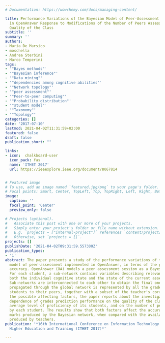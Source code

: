 ```yaml
---
# Documentation: https://wowchemy.com/docs/managing-content/

title: Performance Variations of the Bayesian Model of Peer-Assessment Implemented
  in OpenAnswer Response to Modifications of the Number of Peers Assessed and of the
  Quality of the Class
subtitle: ''
summary: ''
authors:
- Maria De Marsico
- moschella
- Andrea Sterbini
- Marco Temperini
tags:
- '"Bayes methods"'
- '"Bayesian inference"'
- '"Data mining"'
- '"dependencies among cognitive abilities"'
- '"Network topology"'
- '"peer assessment"'
- '"Peer-to-peer computing"'
- '"Probability distribution"'
- '"student model"'
- '"Taxonomy"'
- '"Topology"'
categories: []
date: '2017-07-10'
lastmod: 2021-04-02T11:31:59+02:00
featured: false
draft: false
publication_short: ""

links:
- icon:  chalkboard-user
  icon_pack: fas
  name: 'ITHET 2017'
  url: https://ieeexplore.ieee.org/document/8067814


# Featured image
# To use, add an image named `featured.jpg/png` to your page's folder.
# Focal points: Smart, Center, TopLeft, Top, TopRight, Left, Right, BottomLeft, Bottom, BottomRight.
image:
  caption: ''
  focal_point: 'Center'
  preview_only: false

# Projects (optional).
#   Associate this post with one or more of your projects.
#   Simply enter your project's folder or file name without extension.
#   E.g. `projects = ["internal-project"]` references `content/project/deep-learning/index.md`.
#   Otherwise, set `projects = []`.
projects: []
publishDate: '2021-04-02T09:31:59.557300Z'
publication_types:
- '1'
abstract: The paper presents a study of the performance variations of the Bayesian
  model of peer-assessment implemented in OpenAnswer, in terms of the grades prediction
  accuracy. OpenAnswer (OA) models a peer assessment session as a Bayesian network.
  For each student, a sub-network contains variables describing relevant aspects of
  both the individual cognitive state and the state of the current assessment session.
  Sub-networks are interconnected to each other to obtain the final one. Evidence
  propagated through the global network is represented by all the grades given by
  students to their peers, together with a subset of the teacher's corrections. Among
  the possible affecting factors, the paper reports about the investigation of the
  dependence of grades prediction performance on the quality of the class, i.e., the
  average level of proficiency of its students, and on the number of peers assessed
  by each student. The results show that both factors affect the accuracy of the inferred
  marks produced by the Bayesian network, when compared with the available ground-truth
  produced by teachers.
publication: '*16th International Conference on Information Technology Based
  Higher Education and Training (ITHET 2017)*'

---
```

